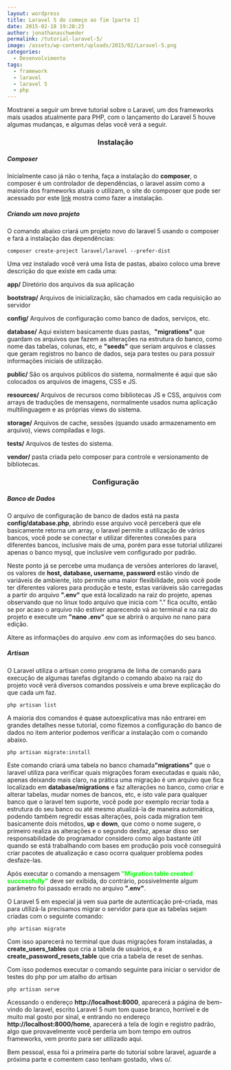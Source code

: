 ```yaml
---
layout: wordpress
title: Laravel 5 do começo ao fim [parte 1]
date: 2015-02-18 19:28:23
author: jonathanaschweder
permalink: /tutorial-laravel-5/
image: /assets/wp-content/uploads/2015/02/Laravel-5.png
categories:
  - Desenvolvimento
tags:
  - framework
  - laravel
  - laravel 5
  - php
---
```


Mostrarei a seguir um breve tutorial sobre o Laravel, um dos frameworks mais usados atualmente para PHP, com o lançamento do Laravel 5 houve algumas mudanças, e algumas delas você verá a seguir.
<h3 style="text-align: center;"><strong>Instalação</strong></h3>
<h5>Composer</h5>
Inicialmente caso já não o tenha, faça a instalação do <strong>composer</strong>, o composer é um controlador de dependências, o laravel assim como a maioria dos frameworks atuais o utilizam, o site do composer que pode ser acessado por este <a href="https://getcomposer.org/download/">link</a> mostra como fazer a instalação.
<h5>Criando um novo projeto</h5>
O comando abaixo criará um projeto novo do laravel 5 usando o composer e fará a instalação das dependências:
<pre><code>composer create-project laravel/laravel --prefer-dist</code></pre>
Uma vez instalado você verá uma lista de pastas, abaixo coloco uma breve descrição do que existe em cada uma:

<strong>app/</strong>
Diretório dos arquivos da sua aplicação

<strong>bootstrap/</strong>
Arquivos de inicialização, são chamados em cada requisição ao servidor

<strong>config/</strong>
Arquivos de configuração como banco de dados, serviços, etc.

<strong>database/</strong>
Aqui existem basicamente duas pastas,  <strong>"migrations"</strong> que guardam os arquivos que fazem as alterações na estrutura do banco, como nome das tabelas, colunas, etc, e <strong>"seeds"</strong> que seriam arquivos e classes que geram registros no banco de dados, seja para testes ou para possuir informações iniciais de utilização.

<strong>public/</strong>
São os arquivos públicos do sistema, normalmente é aqui que são colocados os arquivos de imagens, CSS e JS.

<strong>resources/</strong>
Arquivos de recursos como bibliotecas JS e CSS, arquivos com arrays de traduções de mensagens, normalmente usados numa aplicação multilinguagem e as próprias views do sistema.

<strong>storage/</strong>
Arquivos de cache, sessões (quando usado armazenamento em arquivo), views compiladas e logs.

<strong>tests/</strong>
Arquivos de testes do sistema.

<strong>vendor/</strong>
pasta criada pelo composer para controle e versionamento de bibliotecas.
<h3 style="text-align: center;"><strong>Configuração</strong></h3>
<h5>Banco de Dados</h5>
O arquivo de configuração de banco de dados está na pasta <strong>config/database.php</strong>, abrindo esse arquivo você perceberá que ele basicamente retorna um array, o laravel permite a utilização de vários bancos, você pode se conectar e utilizar diferentes conexões para diferentes bancos, inclusive mais de uma, porém para esse tutorial utilizarei apenas o banco mysql, que inclusive vem configurado por padrão.

Neste ponto já se percebe uma mudança de versões anteriores do laravel, os valores de <strong>host, database, username, password</strong> estão vindo de variáveis de ambiente, isto permite uma maior flexibilidade, pois você pode ter diferentes valores para produção e teste, estas variáveis são carregadas a partir do arquivo <strong>".env"</strong> que está localizado na raiz do projeto, apenas observando que no linux todo arquivo que inicia com "." fica oculto, então se por acaso o arquivo não estiver aparecendo vá ao terminal e na raiz do projeto e execute um <strong>"nano .env"</strong> que se abrirá o arquivo no nano para edição.

Altere as informações do arquivo .env com as informações do seu banco.
<h5>Artisan</h5>
O Laravel utiliza o artisan como programa de linha de comando para execução de algumas tarefas digitando o comando abaixo na raiz do projeto você verá diversos comandos possíveis e uma breve explicação do que cada um faz.
<pre><code>php artisan list</code></pre>
A maioria dos comandos é <span style="color: #000000;">quase</span> autoexplicativa mas não entrarei em grandes detalhes nesse tutorial, como fizemos a configuração do banco de dados no item anterior podemos verificar a instalação com o comando abaixo.
<pre><code>php artisan migrate:install</code></pre>
Este comando criará uma tabela no banco chamada<strong>"migrations"</strong> que o laravel utiliza para verificar quais migrações foram executadas e quais não, apenas deixando mais claro, na prática uma migração é um arquivo que fica localizado em <strong>database/migrations</strong> e faz alterações no banco, como criar e alterar tabelas, mudar nomes de bancos, etc, e isto vale para qualquer banco que o laravel tem suporte, você pode por exemplo recriar toda a estrutura do seu banco ou até mesmo atualizá-la de maneira automática, podendo também regredir essas alterações, pois cada migration tem basicamente dois métodos, <strong>up</strong> e <strong>down</strong>, que como o nome sugere, o primeiro realiza as alterações e o segundo desfaz, apesar disso ser responsabilidade do programador considero como algo bastante útil quando se está trabalhando com bases em produção pois você conseguirá criar pacotes de atualização e caso ocorra qualquer problema podes desfaze-las.

Após executar o comando a mensagem<strong><span style="color: #00ff00;"> "Migration table created successfully"</span></strong> deve ser exibida, do contrário, possivelmente algum parâmetro foi passado errado no arquivo <strong>".env</strong><strong>"</strong>.

O Laravel 5 em especial já vem sua parte de autenticação pré-criada, mas para utilizá-la precisamos migrar o servidor para que as tabelas sejam criadas com o seguinte comando:
<pre><code>php artisan migrate</code></pre>
Com isso aparecerá no terminal que duas migrações foram instaladas, a <strong>create_users_tables</strong> que cria a tabela de usuários, e a <strong>create_password_resets_table</strong> que cria a tabela de reset de senhas.

Com isso podemos executar o comando seguinte para iniciar o servidor de testes do php por um atalho do artisan
<pre><code>php artisan serve</code></pre>
Acessando o endereço <strong>http://localhost:8000</strong>, aparecerá a página de bem-vindo do laravel, escrito Laravel 5 num tom quase branco, horrível e de muito mal gosto por sinal, e entrando no endereço <strong>http://localhost:8000/home</strong>, aparecerá a tela de login e registro padrão, algo que provavelmente você perderia um bom tempo em outros frameworks, vem pronto para ser utilizado aqui.

Bem pessoal, essa foi a primeira parte do tutorial sobre laravel, aguarde a próxima parte e comentem caso tenham gostado, vlws o/.